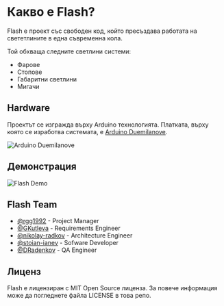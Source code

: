 # Какво е Flash?

Flash e проект със свободен код, който пресъздава работата на свететлините в една съвременна кола. 

Той обхваща следните светлини системи:
* Фарове
* Стопове 
* Габаритни светлини
* Мигачи

## Hardware
Проектът се изгражда върху Arduino технологията. Платката, върху която се изработва системата, е [Arduino Duemilanove](https://www.arduino.cc/en/Main/ArduinoBoardDuemilanove). 

![Arduino Duemilanove](https://www.arduino.cc/en/uploads/Main/ArduinoDuemilanove.jpg)

## Демонстрация
![Flash Demo](http://i.imgur.com/fdZzchQ.gif)

## Flash Team
* [@rgg1992](https://github.com/rgg1992) - Project Manager
* [@GKutleva](https://github.com/GKutleva) - Requirements Engineer
* [@nikolay-radkov](https://github.com/nikolay-radkov) - Architecture Engineer
* [@stoian-ianev](https://github.com/stoian-ianev) - Sofware Developer
* [@DRadenkov](https://github.com/DRadenkov) - QA Engineer

## Лиценз
Flash е лицензиран с MIT Open Source лиценза. За повече информация може да погледнете файла LICENSE в това репо.